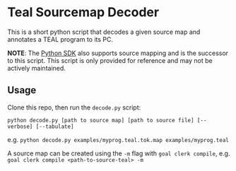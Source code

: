 # Teal Sourcemap Decoder

This is a short python script that decodes a given source map and annotates a TEAL program to its PC.

**NOTE**: The [Python SDK](https://github.com/algorand/py-algorand-sdk/blob/develop/algosdk/source_map.py) also supports source mapping and is the successor to this script. This script is only provided for reference and may not be actively maintained.

## Usage

Clone this repo, then run the `decode.py` script:

`python decode.py [path to source map] [path to source file] [--verbose] [--tabulate]`

e.g. `python decode.py examples/myprog.teal.tok.map examples/myprog.teal`

A source map can be created using the `-m` flag with `goal clerk compile`, e.g. `goal clerk compile <path-to-source-teal> -m`
